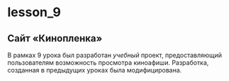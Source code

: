 # lesson_9

## Сайт «Кинопленка»

В рамках 9 урока был разработан *учебный* проект, предоставляющий пользователям
возможность просмотра киноафиши. Разработка, созданная в предыдущих уроках была модифицирована.

